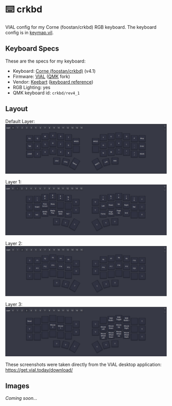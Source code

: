 # ⌨️ crkbd

VIAL config for my Corne (foostan/crkbd) RGB keyboard. 
The keyboard config is in [keymap.vil](./keymap.vil).

## Keyboard Specs

These are the specs for my keyboard:
- Keyboard: [Corne (foostan/crkbd)](https://github.com/foostan/crkbd) (v4.1)
- Firmware: [VIAL](https://get.vial.today/) ([QMK](https://github.com/qmk/qmk_firmware) fork)
- Vendor: [Keebart](https://www.keebart.com/) ([keyboard reference](https://www.keebart.com/products/corne))
- RGB Lighting: yes
- QMK keyboard id: `crkbd/rev4_1`

## Layout

Default Layer:
![Default Layer (Layer 0)](./images/layer_0.png)

Layer 1:
![Layer 1](./images/layer_1.png)

Layer 2:
![Layer 2](./images/layer_2.png)

Layer 3:
![Layer 3](./images/layer_3.png)

These screenshots were taken directly from the VIAL desktop application: https://get.vial.today/download/

## Images

*Coming soon...*
